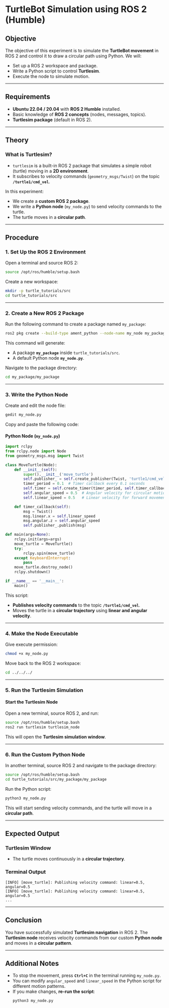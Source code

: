# **TurtleBot Simulation using ROS 2 (Humble)**

## **Objective**
The objective of this experiment is to simulate the **TurtleBot movement** in ROS 2 and control it to draw a circular path using Python. We will:
- Set up a ROS 2 workspace and package.
- Write a Python script to control **Turtlesim**.
- Execute the node to simulate motion.

---

## **Requirements**
- **Ubuntu 22.04 / 20.04** with **ROS 2 Humble** installed.
- Basic knowledge of **ROS 2 concepts** (nodes, messages, topics).
- **Turtlesim package** (default in ROS 2).

---

## **Theory**
### **What is Turtlesim?**
- `turtlesim` is a built-in ROS 2 package that simulates a simple robot (turtle) moving in a **2D environment**.
- It subscribes to velocity commands (`geometry_msgs/Twist`) on the topic **`/turtle1/cmd_vel`**.

In this experiment:
- We create a **custom ROS 2 package**.
- We write a **Python node** (`my_node.py`) to send velocity commands to the turtle.
- The turtle moves in a **circular path**.

---

## **Procedure**

### **1. Set Up the ROS 2 Environment**
Open a terminal and source ROS 2:

```bash
source /opt/ros/humble/setup.bash
```

Create a new workspace:

```bash
mkdir -p turtle_tutorials/src
cd turtle_tutorials/src
```

---

### **2. Create a New ROS 2 Package**
Run the following command to create a package named `my_package`:

```bash
ros2 pkg create --build-type ament_python --node-name my_node my_package
```

This command will generate:
- A package **`my_package`** inside `turtle_tutorials/src`.
- A default Python node **`my_node.py`**.

Navigate to the package directory:

```bash
cd my_package/my_package
```

---

### **3. Write the Python Node**
Create and edit the node file:

```bash
gedit my_node.py
```

Copy and paste the following code:

#### **Python Node (`my_node.py`)**
```python
import rclpy
from rclpy.node import Node
from geometry_msgs.msg import Twist

class MoveTurtle(Node):
    def __init__(self):
        super().__init__('move_turtle')
        self.publisher_ = self.create_publisher(Twist, 'turtle1/cmd_vel', 10)
        timer_period = 0.1  # Timer callback every 0.1 seconds
        self.timer = self.create_timer(timer_period, self.timer_callback)
        self.angular_speed = 0.5  # Angular velocity for circular motion
        self.linear_speed = 0.5   # Linear velocity for forward movement

    def timer_callback(self):
        msg = Twist()
        msg.linear.x = self.linear_speed
        msg.angular.z = self.angular_speed
        self.publisher_.publish(msg)

def main(args=None):
    rclpy.init(args=args)
    move_turtle = MoveTurtle()
    try:
        rclpy.spin(move_turtle)
    except KeyboardInterrupt:
        pass
    move_turtle.destroy_node()
    rclpy.shutdown()

if __name__ == '__main__':
    main()
```

This script:
- **Publishes velocity commands** to the topic **`/turtle1/cmd_vel`**.
- Moves the turtle in a **circular trajectory** using **linear and angular velocity**.

---

### **4. Make the Node Executable**
Give execute permission:

```bash
chmod +x my_node.py
```

Move back to the ROS 2 workspace:

```bash
cd ../../../
```

---

### **5. Run the Turtlesim Simulation**
#### **Start the Turtlesim Node**
Open a new terminal, source ROS 2, and run:

```bash
source /opt/ros/humble/setup.bash
ros2 run turtlesim turtlesim_node
```

This will open the **Turtlesim simulation window**.

---

### **6. Run the Custom Python Node**
In another terminal, source ROS 2 and navigate to the package directory:

```bash
source /opt/ros/humble/setup.bash
cd turtle_tutorials/src/my_package/my_package
```

Run the Python script:

```bash
python3 my_node.py
```

This will start sending velocity commands, and the turtle will move in a **circular path**.

---

## **Expected Output**
### **Turtlesim Window**
- The turtle moves continuously in a **circular trajectory**.

### **Terminal Output**
```
[INFO] [move_turtle]: Publishing velocity command: linear=0.5, angular=0.5
[INFO] [move_turtle]: Publishing velocity command: linear=0.5, angular=0.5
...
```

---

## **Conclusion**
You have successfully simulated **Turtlesim navigation** in ROS 2. The **Turtlesim node** receives velocity commands from our custom **Python node** and moves in a **circular pattern**.

---

## **Additional Notes**
- To stop the movement, press **`Ctrl+C`** in the terminal running `my_node.py`.
- You can modify `angular_speed` and `linear_speed` in the Python script for different motion patterns.
- If you make changes, **re-run the script**:
  ```bash
  python3 my_node.py
  ```